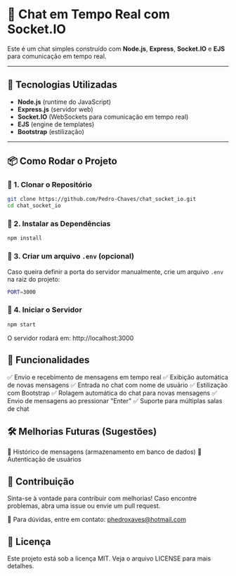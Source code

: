 # 💬 Chat em Tempo Real com Socket.IO

Este é um chat simples construído com **Node.js**, **Express**, **Socket.IO** e **EJS** para comunicação em tempo real.

---

## 🚀 Tecnologias Utilizadas
- **Node.js** (runtime do JavaScript)
- **Express.js** (servidor web)
- **Socket.IO** (WebSockets para comunicação em tempo real)
- **EJS** (engine de templates)
- **Bootstrap** (estilização)

---

## 📦 Como Rodar o Projeto

### 🔹 1. Clonar o Repositório
```sh
git clone https://github.com/Pedro-Chaves/chat_socket_io.git
cd chat_socket_io
```

### 🔹 2. Instalar as Dependências
```sh
npm install
```

### 🔹 3. Criar um arquivo `.env` (opcional)
Caso queira definir a porta do servidor manualmente, crie um arquivo `.env` na raiz do projeto:
```sh
PORT=3000
```

### 🔹 4. Iniciar o Servidor
```sh
npm start
```
O servidor rodará em:
http://localhost:3000

## 🎯 Funcionalidades
✅ Envio e recebimento de mensagens em tempo real
✅ Exibição automática de novas mensagens
✅ Entrada no chat com nome de usuário
✅ Estilização com Bootstrap
✅ Rolagem automática do chat para novas mensagens
✅ Envio de mensagens ao pressionar "Enter"
✅ Suporte para múltiplas salas de chat

## 🛠 Melhorias Futuras (Sugestões)
🔹 Histórico de mensagens (armazenamento em banco de dados)
🔹 Autenticação de usuários

## 🤝 Contribuição
Sinta-se à vontade para contribuir com melhorias! Caso encontre problemas, abra uma issue ou envie um pull request.

📧 Para dúvidas, entre em contato: phedroxaves@hotmail.com

## 📝 Licença
Este projeto está sob a licença MIT. Veja o arquivo LICENSE para mais detalhes.